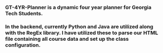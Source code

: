 ### GT-4YR-Planner is a dynamic four year planner for Georgia Tech Students.
### In the backend, currently Python and Java are utilized along with the RegEx library. I have utilized these to parse our HTML file containing all course data and set up the class configuration.
